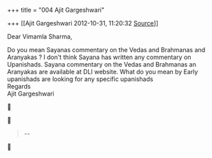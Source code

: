 +++
title = "004 Ajit Gargeshwari"

+++
[[Ajit Gargeshwari	2012-10-31, 11:20:32 [Source](https://groups.google.com/g/samskrita/c/1wcAETK5q7A)]]



Dear Vimamla Sharma,  
  
Do you mean Sayanas commentary on the Vedas and Brahmanas and Aranyakas ? I don't think Sayana has written any commentary on Upanishads. Sayana commentary on the Vedas and Brahmanas an Aranyakas are available at DLI website. What do you mean by Early upanishads are looking for any specific upanishads  
Regards  
Ajit Gargeshwari  
  





> --  



